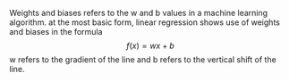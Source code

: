 Weights and biases refers to the w and b values in a machine learning algorithm. at the most basic form, linear regression shows use of weights and biases in the formula $$ f(x)=wx+b$$
w refers to the gradient of the line and b refers to the vertical shift of the line. 